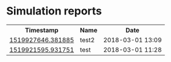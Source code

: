Simulation reports
==================

<table>
  <tr>
    <th>Timestamp</th>
    <th>Name</th>
    <th>Date</th>
  </tr>
  <tr>
    <td><a href="/1519927646.381885" target="_blank">1519927646.381885</a></td>
    <td>test2</td>
    <td>2018-03-01 13:09</td>
  </tr>
  <tr>
    <td><a href="/1519921595.931751" target="_blank">1519921595.931751</a></td>
    <td>test</td>
    <td>2018-03-01 11:28</td>
  </tr>
</table>
